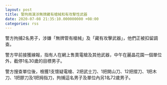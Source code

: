 ```yaml
---
layout: post
title: 警拘兩漢涉無牌藏有槍械和有攻擊性武器
date: 2020-07-08 21:35:10.000000000 +08:00
categories: rss
---
```


警方拘捕2名男子，涉嫌「無牌管有槍械」及「藏有攻擊武器」，他們正被扣留調查。

警方早前接獲線報，指有人在網上售賣電槍及其他武器，中午在麗晶花園一個單位外，截停1名30歲的目標男子。

警方搜查單位後，檢獲1支懷疑電槍、2把武士刀、1把開山刀、12把摺刀、1把木刀、1把膠刀及1把拇指刀，拘捕這名男子及單位內另1名72歲男子。
